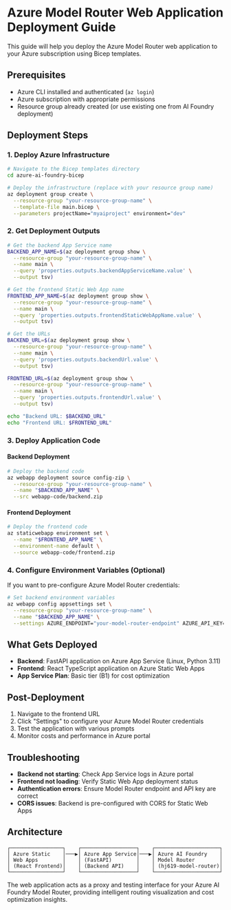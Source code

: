 # Azure Model Router Web Application Deployment Guide

This guide will help you deploy the Azure Model Router web application to your Azure subscription using Bicep templates.

## Prerequisites

- Azure CLI installed and authenticated (`az login`)
- Azure subscription with appropriate permissions
- Resource group already created (or use existing one from AI Foundry deployment)

## Deployment Steps

### 1. Deploy Azure Infrastructure

```bash
# Navigate to the Bicep templates directory
cd azure-ai-foundry-bicep

# Deploy the infrastructure (replace with your resource group name)
az deployment group create \
  --resource-group "your-resource-group-name" \
  --template-file main.bicep \
  --parameters projectName="myaiproject" environment="dev"
```

### 2. Get Deployment Outputs

```bash
# Get the backend App Service name
BACKEND_APP_NAME=$(az deployment group show \
  --resource-group "your-resource-group-name" \
  --name main \
  --query 'properties.outputs.backendAppServiceName.value' \
  --output tsv)

# Get the frontend Static Web App name
FRONTEND_APP_NAME=$(az deployment group show \
  --resource-group "your-resource-group-name" \
  --name main \
  --query 'properties.outputs.frontendStaticWebAppName.value' \
  --output tsv)

# Get the URLs
BACKEND_URL=$(az deployment group show \
  --resource-group "your-resource-group-name" \
  --name main \
  --query 'properties.outputs.backendUrl.value' \
  --output tsv)

FRONTEND_URL=$(az deployment group show \
  --resource-group "your-resource-group-name" \
  --name main \
  --query 'properties.outputs.frontendUrl.value' \
  --output tsv)

echo "Backend URL: $BACKEND_URL"
echo "Frontend URL: $FRONTEND_URL"
```

### 3. Deploy Application Code

#### Backend Deployment
```bash
# Deploy the backend code
az webapp deployment source config-zip \
  --resource-group "your-resource-group-name" \
  --name "$BACKEND_APP_NAME" \
  --src webapp-code/backend.zip
```

#### Frontend Deployment
```bash
# Deploy the frontend code
az staticwebapp environment set \
  --name "$FRONTEND_APP_NAME" \
  --environment-name default \
  --source webapp-code/frontend.zip
```

### 4. Configure Environment Variables (Optional)

If you want to pre-configure Azure Model Router credentials:

```bash
# Set backend environment variables
az webapp config appsettings set \
  --resource-group "your-resource-group-name" \
  --name "$BACKEND_APP_NAME" \
  --settings AZURE_ENDPOINT="your-model-router-endpoint" AZURE_API_KEY="your-api-key"
```

## What Gets Deployed

- **Backend**: FastAPI application on Azure App Service (Linux, Python 3.11)
- **Frontend**: React TypeScript application on Azure Static Web Apps
- **App Service Plan**: Basic tier (B1) for cost optimization

## Post-Deployment

1. Navigate to the frontend URL
2. Click "Settings" to configure your Azure Model Router credentials
3. Test the application with various prompts
4. Monitor costs and performance in Azure portal

## Troubleshooting

- **Backend not starting**: Check App Service logs in Azure portal
- **Frontend not loading**: Verify Static Web App deployment status
- **Authentication errors**: Ensure Model Router endpoint and API key are correct
- **CORS issues**: Backend is pre-configured with CORS for Static Web Apps

## Architecture

```
┌─────────────────┐    ┌──────────────────┐    ┌─────────────────────┐
│ Azure Static    │───▶│ Azure App Service│───▶│ Azure AI Foundry    │
│ Web Apps        │    │ (FastAPI)        │    │ Model Router        │
│ (React Frontend)│    │ (Backend API)    │    │ (hj619-model-router)│
└─────────────────┘    └──────────────────┘    └─────────────────────┘
```

The web application acts as a proxy and testing interface for your Azure AI Foundry Model Router, providing intelligent routing visualization and cost optimization insights.
